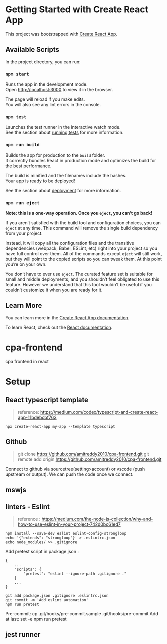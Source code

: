 # Getting Started with Create React App

This project was bootstrapped with [Create React App](https://github.com/facebook/create-react-app).

## Available Scripts

In the project directory, you can run:

### `npm start`

Runs the app in the development mode.\
Open [http://localhost:3000](http://localhost:3000) to view it in the browser.

The page will reload if you make edits.\
You will also see any lint errors in the console.

### `npm test`

Launches the test runner in the interactive watch mode.\
See the section about [running tests](https://facebook.github.io/create-react-app/docs/running-tests) for more information.

### `npm run build`

Builds the app for production to the `build` folder.\
It correctly bundles React in production mode and optimizes the build for the best performance.

The build is minified and the filenames include the hashes.\
Your app is ready to be deployed!

See the section about [deployment](https://facebook.github.io/create-react-app/docs/deployment) for more information.

### `npm run eject`

**Note: this is a one-way operation. Once you `eject`, you can’t go back!**

If you aren’t satisfied with the build tool and configuration choices, you can `eject` at any time. This command will remove the single build dependency from your project.

Instead, it will copy all the configuration files and the transitive dependencies (webpack, Babel, ESLint, etc) right into your project so you have full control over them. All of the commands except `eject` will still work, but they will point to the copied scripts so you can tweak them. At this point you’re on your own.

You don’t have to ever use `eject`. The curated feature set is suitable for small and middle deployments, and you shouldn’t feel obligated to use this feature. However we understand that this tool wouldn’t be useful if you couldn’t customize it when you are ready for it.

## Learn More

You can learn more in the [Create React App documentation](https://facebook.github.io/create-react-app/docs/getting-started).

To learn React, check out the [React documentation](https://reactjs.org/).

# cpa-frontend

cpa frontend in react

# Setup

## React typescript template

> reference: https://medium.com/codex/typescript-and-create-react-app-11bdebcbf763

```
npx create-react-app my-app --template typescript
```

## Github

> git clone https://github.com/amitreddy2010/cpa-frontend.git
> git remote add origin https://github.com/amitreddy2010/cpa-frontend.git

Connect to github via sourcetree(setting>account) or vscode (push upstream or output). We can push the code once we connect.

## mswjs

## linters - Eslint

> reference : https://medium.com/the-node-js-collection/why-and-how-to-use-eslint-in-your-project-742d0bc61ed7

```
npm install --save-dev eslint eslint-config-strongloop
echo '{"extends": "strongloop"}' > .eslintrc.json
echo node_modules/ >> .gitignore
```

Add pretest script in package.json :

```
{
    ...
    "scripts": {
        "pretest": "eslint --ignore-path .gitignore ."
    }
    ...
}
```

```
git add package.json .gitignore .eslintrc.json
git commit -m 'Add eslint automation'
npm run pretest
```

Pre-commit:
cp .git/hooks/pre-commit.sample .git/hooks/pre-commit
Add at last:
set -e
npm run pretest

## jest runner
